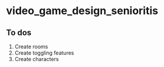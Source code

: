 # video_game_design_senioritis

## To dos
1. Create rooms
2. Create toggling features
3. Create characters
